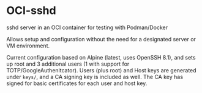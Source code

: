 # OCI-sshd
sshd server in an OCI container for testing with Podman/Docker

Allows setup and configuration without the need for a designated server
or VM environment.

Current configuration based on Alpine (latest, uses OpenSSH 8.1), and sets up root and 3 additional users (1 with support for TOTP/GoogleAuthenitcator). Users (plus root) and Host keys are generated under `keys/`, and a CA signing key is included as well. The CA key has signed for basic certificates for each user and host key.
